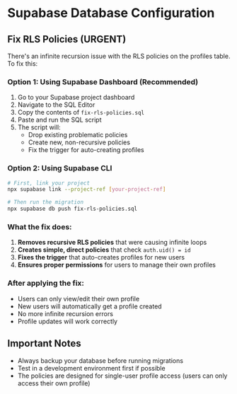 # Supabase Database Configuration

## Fix RLS Policies (URGENT)

There's an infinite recursion issue with the RLS policies on the profiles table. To fix this:

### Option 1: Using Supabase Dashboard (Recommended)

1. Go to your Supabase project dashboard
2. Navigate to the SQL Editor
3. Copy the contents of `fix-rls-policies.sql`
4. Paste and run the SQL script
5. The script will:
   - Drop existing problematic policies
   - Create new, non-recursive policies
   - Fix the trigger for auto-creating profiles

### Option 2: Using Supabase CLI

```bash
# First, link your project
npx supabase link --project-ref [your-project-ref]

# Then run the migration
npx supabase db push fix-rls-policies.sql
```

### What the fix does:

1. **Removes recursive RLS policies** that were causing infinite loops
2. **Creates simple, direct policies** that check `auth.uid() = id`
3. **Fixes the trigger** that auto-creates profiles for new users
4. **Ensures proper permissions** for users to manage their own profiles

### After applying the fix:

- Users can only view/edit their own profile
- New users will automatically get a profile created
- No more infinite recursion errors
- Profile updates will work correctly

## Important Notes

- Always backup your database before running migrations
- Test in a development environment first if possible
- The policies are designed for single-user profile access (users can only access their own profile)